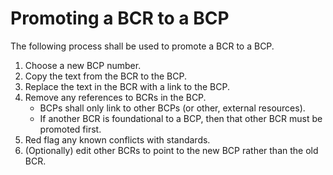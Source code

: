 # Promoting a BCR to a BCP

The following process shall be used to promote a BCR to a BCP.

1. Choose a new BCP number.
2. Copy the text from the BCR to the BCP.
3. Replace the text in the BCR with a link to the BCP.
4. Remove any references to BCRs in the BCP.
   - BCPs shall only link to other BCPs (or other, external resources).
   - If another BCR is foundational to a BCP, then that other BCR must be promoted first.
5. Red flag any known conflicts with standards.
6. (Optionally) edit other BCRs to point to the new BCP rather than the old BCR.
